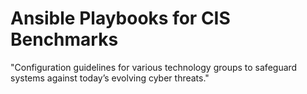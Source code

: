 # Ansible Playbooks for CIS Benchmarks

"Configuration guidelines for various technology groups to safeguard systems against today’s evolving cyber threats."